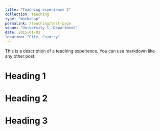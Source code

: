 ```yaml
---
title: "Teaching experience 2"
collection: teaching
type: "Workshop"
permalink: /teaching/test-page
venue: "University 1, Department"
date: 2015-01-01
location: "City, Country"
---
```


This is a description of a teaching experience. You can use markdown like any other post.

# Heading 1

# Heading 2

# Heading 3
